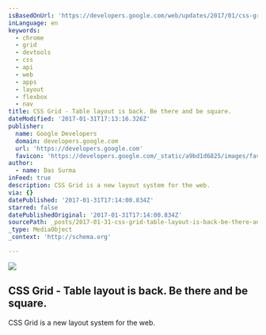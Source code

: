 ```yaml
---
isBasedOnUrl: 'https://developers.google.com/web/updates/2017/01/css-grid'
inLanguage: en
keywords:
  - chrome
  - grid
  - devtools
  - css
  - api
  - web
  - apps
  - layout
  - flexbox
  - nav
title: CSS Grid - Table layout is back. Be there and be square.
dateModified: '2017-01-31T17:13:16.326Z'
publisher:
  name: Google Developers
  domain: developers.google.com
  url: 'https://developers.google.com'
  favicon: 'https://developers.google.com/_static/a9bd1d6825/images/favicon.png'
author:
  - name: Das Surma
inFeed: true
description: CSS Grid is a new layout system for the web.
via: {}
datePublished: '2017-01-31T17:14:00.834Z'
starred: false
datePublishedOriginal: '2017-01-31T17:14:00.834Z'
sourcePath: _posts/2017-01-31-css-grid-table-layout-is-back-be-there-and-be-square.md
_type: MediaObject
_context: 'http://schema.org'

---
```

<article style=""><img src="https://the-grid-user-content.s3-us-west-2.amazonaws.com/ae546542-7709-470b-a15a-a28c2d1a7e5e.png" /><h1>CSS Grid - Table layout is back. Be there and be square.</h1><p>CSS Grid is a new layout system for the web.</p></article>